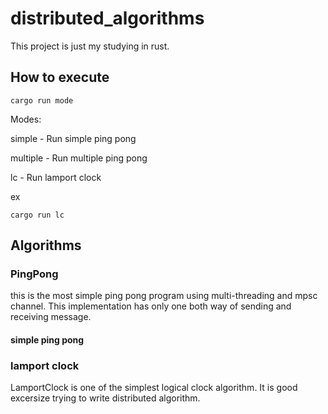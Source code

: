 # distributed_algorithms

This project is just my studying in rust.

## How to execute

```
cargo run mode
```

Modes:

  simple   - Run simple ping pong
  
  multiple - Run multiple ping pong
  
  lc - Run lamport clock

ex

```
cargo run lc
```

## Algorithms

### PingPong

this is the most simple ping pong program using multi-threading and mpsc channel. This implementation has only one both way of sending and receiving message.

#### simple ping pong

### lamport clock
LamportClock is one of the simplest logical clock algorithm. It is good excersize trying to write distributed algorithm.

